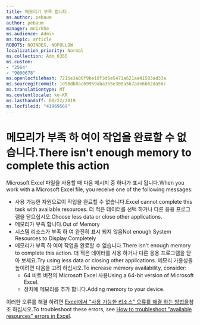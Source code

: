 ```yaml
---
title: 메모리가 부족 합니다.
ms.author: pebaum
author: pebaum
manager: mnirkhe
ms.audience: Admin
ms.topic: article
ROBOTS: NOINDEX, NOFOLLOW
localization_priority: Normal
ms.collection: Adm_O365
ms.custom:
- "2564"
- "9000678"
ms.openlocfilehash: 7215e3a86f9be10f3d6e5471a621aa41583ad33a
ms.sourcegitcommit: 1d98db8acb9959aba3b5e308a567ade6b62da56c
ms.translationtype: MT
ms.contentlocale: ko-KR
ms.lasthandoff: 08/22/2019
ms.locfileid: "41969569"
---
```

# <a name="there-isnt-enough-memory-to-complete-this-action"></a><span data-ttu-id="330e7-102">메모리가 부족 하 여이 작업을 완료할 수 없습니다.</span><span class="sxs-lookup"><span data-stu-id="330e7-102">There isn't enough memory to complete this action</span></span>

<span data-ttu-id="330e7-103">Microsoft Excel 파일을 사용할 때 다음 메시지 중 하나가 표시 됩니다.</span><span class="sxs-lookup"><span data-stu-id="330e7-103">When you work with a Microsoft Excel file, you receive one of the following messages:</span></span>

- <span data-ttu-id="330e7-104">사용 가능한 자원으로이 작업을 완료할 수 없습니다.</span><span class="sxs-lookup"><span data-stu-id="330e7-104">Excel cannot complete this task with available resources.</span></span> <span data-ttu-id="330e7-105">더 적은 데이터를 선택 하거나 다른 응용 프로그램을 닫으십시오.</span><span class="sxs-lookup"><span data-stu-id="330e7-105">Choose less data or close other applications.</span></span>
- <span data-ttu-id="330e7-106">메모리가 부족 합니다.</span><span class="sxs-lookup"><span data-stu-id="330e7-106">Out of Memory</span></span>
- <span data-ttu-id="330e7-107">시스템 리소스가 부족 하 여 완전히 표시 되지 않음</span><span class="sxs-lookup"><span data-stu-id="330e7-107">Not enough System Resources to Display Completely</span></span>
- <span data-ttu-id="330e7-108">메모리가 부족 하 여이 작업을 완료할 수 없습니다.</span><span class="sxs-lookup"><span data-stu-id="330e7-108">There isn't enough memory to complete this action.</span></span> <span data-ttu-id="330e7-109">더 적은 데이터를 사용 하거나 다른 응용 프로그램을 닫아 보세요.</span><span class="sxs-lookup"><span data-stu-id="330e7-109">Try using less data or closing other applications.</span></span> <span data-ttu-id="330e7-110">메모리 가용성을 높이려면 다음을 고려 하십시오.</span><span class="sxs-lookup"><span data-stu-id="330e7-110">To increase memory availability, consider:</span></span> 
    - <span data-ttu-id="330e7-111">64 비트 버전의 Microsoft Excel 사용</span><span class="sxs-lookup"><span data-stu-id="330e7-111">Using a 64-bit version of Microsoft Excel.</span></span>
    - <span data-ttu-id="330e7-112">장치에 메모리를 추가 합니다.</span><span class="sxs-lookup"><span data-stu-id="330e7-112">Adding memory to your device.</span></span>

<span data-ttu-id="330e7-113">이러한 오류를 해결 하려면 [Excel에서 "사용 가능한 리소스" 오류를 해결 하는 방법을](https://docs.microsoft.com/office/troubleshoot/excel/available-resources-errors)참조 하십시오.</span><span class="sxs-lookup"><span data-stu-id="330e7-113">To troubleshoot these errors, see [How to troubleshoot "available resources" errors in Excel](https://docs.microsoft.com/office/troubleshoot/excel/available-resources-errors).</span></span>